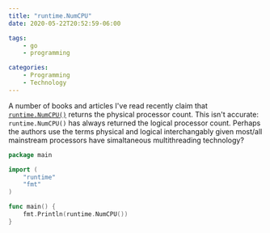 ```yaml
---
title: "runtime.NumCPU"
date: 2020-05-22T20:52:59-06:00

tags:
    - go
    - programming

categories:
    - Programming
    - Technology
---
```


A number of books and articles I've read recently claim that [`runtime.NumCPU()`](https://golang.org/pkg/runtime/#NumCPU) returns the physical processor count. This isn't accurate: `runtime.NumCPU()` has always returned the logical processor count. Perhaps the authors use the terms physical and logical interchangably given most/all mainstream processors have simaltaneous multithreading technology?

```go
package main

import (
    "runtime"
    "fmt"
)

func main() {
    fmt.Println(runtime.NumCPU())
}
```
